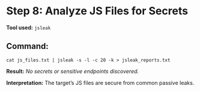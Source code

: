 # Step 8: Analyze JS Files for Secrets

**Tool used:** `jsleak`

## Command:
```
cat js_files.txt | jsleak -s -l -c 20 -k > jsleak_reports.txt
```
**Result:** *No secrets or sensitive endpoints discovered.*

**Interpretation:** The target’s JS files are secure from common passive leaks.
